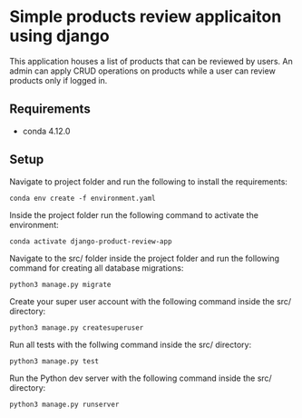 # Simple products review applicaiton using django

This application houses a list of products that can be reviewed by users. An admin can apply CRUD operations on products while a user can review products only if logged in.

## Requirements

- conda 4.12.0

## Setup

Navigate to project folder and run the following to install the requirements:

    conda env create -f environment.yaml

Inside the project folder run the following command to activate the environment:

    conda activate django-product-review-app

Navigate to the src/ folder inside the project folder and run the following command for creating all database migrations:

    python3 manage.py migrate

Create your super user account with the following command inside the src/ directory:

    python3 manage.py createsuperuser

Run all tests with the follwing command inside the src/ directory:

    python3 manage.py test

Run the Python dev server with the following command inside the src/ directory:

    python3 manage.py runserver